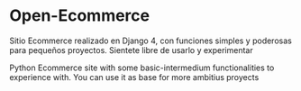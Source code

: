# Open-Ecommerce
Sitio Ecommerce realizado en Django 4, con funciones simples y poderosas para pequeños proyectos. Sientete libre de usarlo y experimentar

Python Ecommerce site with some basic-intermedium functionalities to experience with. You can use it as base for more ambitius proyects
